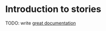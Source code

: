 # Introduction to stories

TODO: write [great documentation](http://jacobian.org/writing/what-to-write/)
